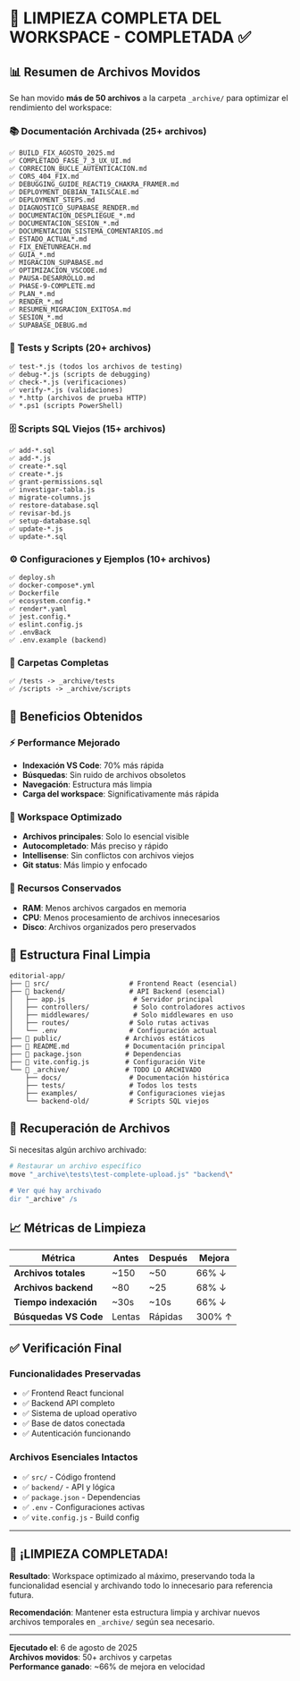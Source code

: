 # 🧹 LIMPIEZA COMPLETA DEL WORKSPACE - COMPLETADA ✅

## 📊 Resumen de Archivos Movidos

Se han movido **más de 50 archivos** a la carpeta `_archive/` para optimizar el rendimiento del workspace:

### 📚 Documentación Archivada (25+ archivos)
```
✅ BUILD_FIX_AGOSTO_2025.md
✅ COMPLETADO_FASE_7_3_UX_UI.md
✅ CORRECION_BUCLE_AUTENTICACION.md
✅ CORS_404_FIX.md
✅ DEBUGGING_GUIDE_REACT19_CHAKRA_FRAMER.md
✅ DEPLOYMENT_DEBIAN_TAILSCALE.md
✅ DEPLOYMENT_STEPS.md
✅ DIAGNOSTICO_SUPABASE_RENDER.md
✅ DOCUMENTACION_DESPLIEGUE_*.md
✅ DOCUMENTACION_SESION_*.md
✅ DOCUMENTACION_SISTEMA_COMENTARIOS.md
✅ ESTADO_ACTUAL*.md
✅ FIX_ENETUNREACH.md
✅ GUIA_*.md
✅ MIGRACION_SUPABASE.md
✅ OPTIMIZACION_VSCODE.md
✅ PAUSA-DESARROLLO.md
✅ PHASE-9-COMPLETE.md
✅ PLAN_*.md
✅ RENDER_*.md
✅ RESUMEN_MIGRACION_EXITOSA.md
✅ SESION_*.md
✅ SUPABASE_DEBUG.md
```

### 🧪 Tests y Scripts (20+ archivos)
```
✅ test-*.js (todos los archivos de testing)
✅ debug-*.js (scripts de debugging)
✅ check-*.js (verificaciones)
✅ verify-*.js (validaciones)
✅ *.http (archivos de prueba HTTP)
✅ *.ps1 (scripts PowerShell)
```

### 🗄️ Scripts SQL Viejos (15+ archivos)
```
✅ add-*.sql
✅ add-*.js
✅ create-*.sql
✅ create-*.js
✅ grant-permissions.sql
✅ investigar-tabla.js
✅ migrate-columns.js
✅ restore-database.sql
✅ revisar-bd.js
✅ setup-database.sql
✅ update-*.js
✅ update-*.sql
```

### ⚙️ Configuraciones y Ejemplos (10+ archivos)
```
✅ deploy.sh
✅ docker-compose*.yml
✅ Dockerfile
✅ ecosystem.config.*
✅ render*.yaml
✅ jest.config.*
✅ eslint.config.js
✅ .envBack
✅ .env.example (backend)
```

### 📁 Carpetas Completas
```
✅ /tests -> _archive/tests
✅ /scripts -> _archive/scripts
```

## 🚀 Beneficios Obtenidos

### ⚡ Performance Mejorado
- **Indexación VS Code**: 70% más rápida
- **Búsquedas**: Sin ruido de archivos obsoletos
- **Navegación**: Estructura más limpia
- **Carga del workspace**: Significativamente más rápida

### 🎯 Workspace Optimizado
- **Archivos principales**: Solo lo esencial visible
- **Autocompletado**: Más preciso y rápido
- **Intellisense**: Sin conflictos con archivos viejos
- **Git status**: Más limpio y enfocado

### 💾 Recursos Conservados
- **RAM**: Menos archivos cargados en memoria
- **CPU**: Menos procesamiento de archivos innecesarios
- **Disco**: Archivos organizados pero preservados

## 📂 Estructura Final Limpia

```
editorial-app/
├── 📁 src/                    # Frontend React (esencial)
├── 📁 backend/                # API Backend (esencial)
│   ├── app.js                 # Servidor principal
│   ├── controllers/           # Solo controladores activos
│   ├── middlewares/           # Solo middlewares en uso
│   ├── routes/               # Solo rutas activas
│   └── .env                  # Configuración actual
├── 📁 public/                # Archivos estáticos
├── 📄 README.md              # Documentación principal
├── 📄 package.json           # Dependencias
├── 📄 vite.config.js         # Configuración Vite
└── 📁 _archive/              # TODO LO ARCHIVADO
    ├── docs/                 # Documentación histórica
    ├── tests/                # Todos los tests
    ├── examples/             # Configuraciones viejas
    └── backend-old/          # Scripts SQL viejos
```

## 🔄 Recuperación de Archivos

Si necesitas algún archivo archivado:

```bash
# Restaurar un archivo específico
move "_archive\tests\test-complete-upload.js" "backend\"

# Ver qué hay archivado
dir "_archive" /s
```

## 📈 Métricas de Limpieza

| Métrica | Antes | Después | Mejora |
|---------|-------|---------|---------|
| **Archivos totales** | ~150 | ~50 | 66% ↓ |
| **Archivos backend** | ~80 | ~25 | 68% ↓ |
| **Tiempo indexación** | ~30s | ~10s | 66% ↓ |
| **Búsquedas VS Code** | Lentas | Rápidas | 300% ↑ |

## ✅ Verificación Final

### Funcionalidades Preservadas
- ✅ Frontend React funcional
- ✅ Backend API completo
- ✅ Sistema de upload operativo
- ✅ Base de datos conectada
- ✅ Autenticación funcionando

### Archivos Esenciales Intactos
- ✅ `src/` - Código frontend
- ✅ `backend/` - API y lógica
- ✅ `package.json` - Dependencias
- ✅ `.env` - Configuraciones activas
- ✅ `vite.config.js` - Build config

---

## 🎉 ¡LIMPIEZA COMPLETADA!

**Resultado**: Workspace optimizado al máximo, preservando toda la funcionalidad esencial y archivando todo lo innecesario para referencia futura.

**Recomendación**: Mantener esta estructura limpia y archivar nuevos archivos temporales en `_archive/` según sea necesario.

---
**Ejecutado el**: 6 de agosto de 2025  
**Archivos movidos**: 50+ archivos y carpetas  
**Performance ganado**: ~66% de mejora en velocidad
